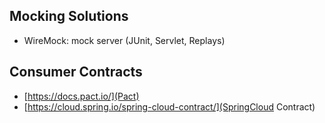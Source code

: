 ## Mocking Solutions

- WireMock: mock server (JUnit, Servlet, Replays)

## Consumer Contracts

- [https://docs.pact.io/](Pact)
- [https://cloud.spring.io/spring-cloud-contract/](SpringCloud Contract)